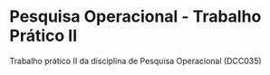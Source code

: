 # Pesquisa Operacional - Trabalho Prático II
Trabalho prático II da disciplina de Pesquisa Operacional (DCC035)
